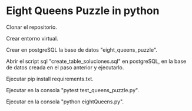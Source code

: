 # Eight Queens Puzzle in python

Clonar el repositorio.

Crear entorno virtual.

Crear en postgreSQL la base de datos "eight_queens_puzzle".

Abrir el script sql "create_table_soluciones.sql" en postgreSQL, en la base de datos creada en el paso anterior y ejecutarlo.

Ejecutar pip install requirements.txt.

Ejecutar en la consola "pytest test_queens_puzzle.py".

Ejecutar en la consola "python eightQueens.py".
